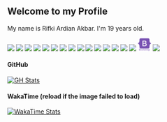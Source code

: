 ## Welcome to my Profile

My name is Rifki Ardian Akbar. I'm 19 years old.

<div>
  <a href="https://typescriptlang.org"><img src="https://cdn.jsdelivr.net/gh/devicons/devicon/icons/typescript/typescript-original.svg" width="30" /></a>
  <a href="https://developer.mozilla.org/en-US/docs/Web/JavaScript"><img src="https://cdn.jsdelivr.net/gh/devicons/devicon/icons/javascript/javascript-original.svg" width="30" /></a>
  <a href="https://nodejs.org"><img src="https://cdn.jsdelivr.net/gh/devicons/devicon/icons/nodejs/nodejs-original.svg" width="30" /></a>
  <a href="https://deno.land"><img src="https://cdn.jsdelivr.net/gh/devicons/devicon/icons/denojs/denojs-original.svg" width="30" /></a>
  <a href="https://reactjs.org"><img src="https://cdn.jsdelivr.net/gh/devicons/devicon/icons/react/react-original.svg" width="30" /></a>
  <a href="https://nextjs.org"><img src="https://cdn.jsdelivr.net/gh/devicons/devicon/icons/nextjs/nextjs-original.svg" width="30" /></a>
  <a href="https://mongodb.com"><img src="https://cdn.jsdelivr.net/gh/devicons/devicon/icons/mongodb/mongodb-original-wordmark.svg" width="30" /></a>
  <a href="https://code.visualstudio.com"><img src="https://cdn.jsdelivr.net/gh/devicons/devicon/icons/vscode/vscode-original.svg" width="30" /></a>
  <a href="https://visualstudio.com"><img src="https://cdn.jsdelivr.net/gh/devicons/devicon/icons/visualstudio/visualstudio-plain.svg" width="30" /></a>
  <a href="https://docs.microsoft.com/en-us/dotnet/csharp"><img src="https://cdn.jsdelivr.net/gh/devicons/devicon/icons/csharp/csharp-original.svg" width="30" /></a>
  <a href="https://dotnet.microsoft.com"><img src="https://cdn.jsdelivr.net/gh/devicons/devicon/icons/dotnetcore/dotnetcore-original.svg" width="30" /></a>
  <a href="https://java.com"><img src="https://cdn.jsdelivr.net/gh/devicons/devicon/icons/java/java-original.svg" width="30" /></a>
  <img src="https://cdn.jsdelivr.net/gh/devicons/devicon/icons/linux/linux-original.svg" width="30" />
  <a href="https://npmjs.com"><img src="https://cdn.jsdelivr.net/gh/devicons/devicon/icons/npm/npm-original-wordmark.svg" width="30" /></a>
  <a href="https://www.r-project.org"><img src="https://cdn.jsdelivr.net/gh/devicons/devicon/icons/r/r-original.svg" width="30" /></a>
  <a href="https://getbootstrap.com/"><img src="https://github.com/devicons/devicon/blob/v2.15.1/icons/bootstrap/bootstrap-plain-wordmark.svg" width="30" /></a>
  <a href="https://tailwindcss.com"><img src="https://cdn.jsdelivr.net/gh/devicons/devicon/icons/tailwindcss/tailwindcss-plain.svg" width="30" /></a>
</div>

#### GitHub
[![GH Stats](https://github-readme-stats.vercel.app/api?username=syzkii&show_icons=true&theme=dark)](https://github.com/syzkii)

#### WakaTime (reload if the image failed to load)
[![WakaTime Stats](https://github-readme-stats.vercel.app/api/wakatime?username=syzkii&layout=compact)](https://wakatime.com/@syzkii)
